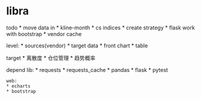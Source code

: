 # libra

todo
    * move data in
        * kline-month
        * cs indices
    * create strategy
    * flask work with bootstrap
    * vendor cache

level:
    * sources(vendor)
    * target data
    * front chart
    * table

target
    * 离散度
    * 仓位管理
    * 趋势概率

depend lib:
    * requests
    * requests_cache
    * pandas
    * flask
    * pytest

    web:
    * echarts
    * bootstrap
